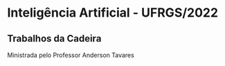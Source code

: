 # Inteligência Artificial - UFRGS/2022
## Trabalhos da Cadeira

Ministrada pelo Professor Anderson Tavares
